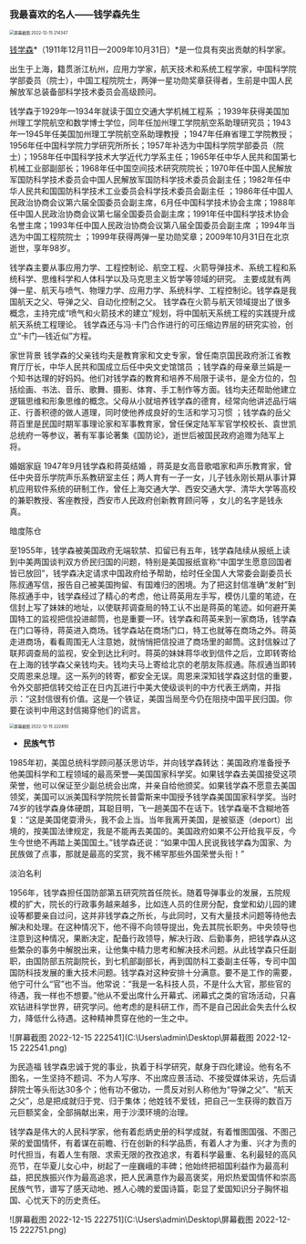 ### 我最喜欢的名人——钱学森先生

<img src="C:\Users\admin\Desktop\屏幕截图 2022-12-15 214347.png" alt="屏幕截图 2022-12-15 214347" style="zoom:50%;" />

 [钱学森](https://baike.baidu.com/item/%E9%92%B1%E5%AD%A6%E6%A3%AE/26105)*（1911年12月11日—2009年10月31日）*是一位具有突出贡献的科学家。

出生于上海，籍贯浙江杭州，应用力学家，航天技术和系统工程学家，中国科学院学部委员（院士），中国工程院院士，两弹一星功勋奖章获得者，生前是中国人民解放军总装备部科学技术委员会高级顾问。 

钱学森于1929年—1934年就读于国立交通大学机械工程系 ；1939年获得美国加州理工学院航空和数学博士学位，同年任加州理工学院航空系助理研究员；1943年—1945年任美国加州理工学院航空系助理教授 ；1947年任麻省理工学院教授；1956年任中国科学院力学研究所所长；1957年补选为中国科学院学部委员（院士）；1958年任中国科学技术大学近代力学系主任；1965年任中华人民共和国第七机械工业部副部长；1968年任中国空间技术研究院院长；1970年任中国人民解放军国防科学技术委员会中国人民解放军国防科学技术委员会副主任；1982年任中华人民共和国国防科学技术工业委员会科学技术委员会副主任 ；1986年任中国人民政治协商会议第六届全国委员会副主席，6月任中国科学技术协会主席；1988年任中国人民政治协商会议第七届全国委员会副主席；1991年任中国科学技术协会名誉主席；1993年任中国人民政治协商会议第八届全国委员会副主席  ；1994年当选为中国工程院院士 ；1999年获得两弹一星功勋奖章；2009年10月31日在北京逝世，享年98岁。 

钱学森主要从事应用力学、工程控制论、航空工程、火箭导弹技术、系统工程和系统科学、思维科学和人体科学以及马克思主义哲学等领域的研究。 主要成就有两弹一星、航天与喷气、物理力学、应用力学、系统科学、工程控制论。钱学森是我国航天之父、导弹之父、自动化控制之父。 钱学森在火箭与航天领域提出了很多概念，主持完成“喷气和火箭技术的建立”规划，将中国航天系统工程的实践提升成航天系统工程理论。 钱学森还与冯·卡门合作进行的可压缩边界层的研究实验，创立“卡门—钱近似”方程。 

家世背景
钱学森的父亲钱均夫是教育家和文史专家，曾任南京国民政府浙江省教育厅厅长，中华人民共和国成立后任中央文史馆馆员  ；钱学森的母亲章兰娟是一个知书达理的好妈妈。他们对钱学森的教育和培养不局限于读书，是全方位的，包括绘画、书法、音乐、歌舞、摄影、体育、手工制作等方面。钱均夫还帮助他建立逻辑思维和形象思维的概念。父母从小就培养钱学森的德育，经常向他讲述品行端正、行善积德的做人道理，同时使他养成良好的生活和学习习惯 ；钱学森的岳父蒋百里是民国时期军事理论家和军事教育家，曾任保定陆军军官学校校长、袁世凯总统府一等参议，著有军事论著集《国防论》，逝世后被国民政府追赠为陆军上将。

婚姻家庭
1947年9月钱学森和蒋英结婚  ，蒋英是女高音歌唱家和声乐教育家，曾任中央音乐学院声乐系教研室主任；两人育有一子一女，儿子钱永刚长期从事计算机应用软件系统的研制工作，曾任上海交通大学、西安交通大学、清华大学等高校的兼职教授、客座教授，西安市人民政府创新教育顾问等   ，女儿的名字是钱永真。

暗度陈仓

至1955年，钱学森被美国政府无端软禁、扣留已有五年，钱学森陆续从报纸上读到中美两国谈判双方侨民归国的问题，特别是美国报纸宣称“中国学生愿意回国者皆已放回”，钱学森决定请求中国政府给予帮助，给时任全国人大常委会副委员长陈叔通写信，报告自己被美国拘留、有国难归的困境。为了把这封信准确“发射”到陈叔通手中，钱学森经过了精心的考虑，他让蒋英用左手写，模仿儿童的笔迹，在信封上写了妹妹的地址，以使联邦调查局的特工认不出是蒋英的笔迹。如何避开美国特工的监视把信投进邮筒，也是重要一环。钱学森和蒋英来到一家商场，钱学森在门口等待，蒋英进入商场。钱学森站在商场门口，特工也就等在商场之外。蒋英走进商场，看看周围无人注意她，就悄悄把信投进了商场里的邮筒。这封信躲过了联邦调查局的监视，安全到达比利时。蒋英的妹妹蒋华收到信件之后，立即转寄给在上海的钱学森父亲钱均夫。钱均夫马上寄给北京的老朋友陈叔通。陈叔通当即转交周恩来总理。这一系列的转寄，都安全无误。周恩来深知钱学森这封信的重要，令外交部把信转交给正在日内瓦进行中美大使级谈判的中方代表王炳南，并指示：“这封信很有价值。这是一个铁证，美国当局至今仍在阻挠中国平民归国。你要在谈判中用这封信揭穿他们的谎言。

<img src="C:\Users\admin\Desktop\屏幕截图 2022-12-15 222450.png" alt="屏幕截图 2022-12-15 222450" style="zoom:50%;" />

- **民族气节**

1985年初，美国总统科学顾问基沃思访华，并向钱学森转达：美国政府准备授予他美国科学和工程领域的最高荣誉—美国国家科学奖。如果钱学森去美国接受这项荣誉，他可以保证至少副总统会出席，并亲自给他颁奖。如果钱学森不愿意去美国领奖，美国可以派美国科学院院长普雷斯来中国授予钱学森美国国家科学奖。当时74岁的钱学森身体硬朗，耳聪目明，飞一趟美国不在话下。钱学森毫不含糊地答复：“这是美国佬耍滑头，我不会上当。当年我离开美国，是被驱逐（deport）出境的，按美国法律规定，我是不能再去美国的。美国政府如果不公开给我平反，今生今世绝不再踏上美国国土。”钱学森还说：“如果中国人民说我钱学森为国家、为民族做了点事，那就是最高的奖赏，我不稀罕那些外国荣誉头衔！”

淡泊名利

1956年，钱学森担任国防部第五研究院首任院长。随着导弹事业的发展，五院规模的扩大，院长的行政事务越来越多，比如连人员的住房分配，食堂和幼儿园的建设等都要亲自过问，这并非钱学森之所长，与此同时，又有大量技术问题等待他去解决和处理。在这种情况下，他不得不向领导提出，免去其院长职务。中央领导也注意到这种情况，果断决定，配备行政领导，解决行政、后勤事务，把钱学森从这些繁杂的事务中解脱出来，让他集中精力思考和解决技术问题。从此钱学森只任副职，由国防部五院副院长，到七机部副部长，再到国防科工委副主任等，专司中国国防科技发展的重大技术问题。钱学森对这种安排十分满意。要不是工作的需要，他宁可什么“官”也不当。他常说：“我是一名科技人员，不是什么大官，那些官的待遇，我一样也不想要。”他从不爱出席什么开幕式、闭幕式之类的官场活动，只喜欢钻进科学世界，研究学问。他考虑的是科研工作，而不是自己因此会失去什么权力，降低什么待遇。这种精神贯穿在他的一生之中。

![屏幕截图 2022-12-15 222541](C:\Users\admin\Desktop\屏幕截图 2022-12-15 222541.png)

为民造福
钱学森忠诚于党的事业，执着于科学研究，献身于四化建设。他有名不图名，一生坚持不题词、不为人写序、不出席应景活动、不接受媒体采访，先后请辞院士等头衔达30多个；他有功不傲功，一贯反对别人称他为“导弹之父”、“航天之父”，总是把成就归于党、归于集体；他姓钱不爱钱，把自己一生获得的数百万元巨额奖金，全部捐献出来，用于沙漠环境的治理。

钱学森是伟大的人民科学家，他有着彪炳史册的科学成就，有着惟图国强、不图己荣的爱国情怀，有着谋在前瞻、行在创新的科学品质，有着人才为重、兴才为责的时代担当，有着人生有限、求索无限的孜孜追求，有着科学最重、名利最轻的高风亮节，在华夏儿女心中，树起了一座巍峨的丰碑；他始终把祖国利益作为最高利益，把民族振兴作为最高追求，把人民满意作为最高褒奖，用炽热爱国情怀和崇高民族气节，谱写了感天动地、撼人心魄的爱国诗篇，彰显了爱国知识分子胸怀祖国、心忧天下的历史责任。

![屏幕截图 2022-12-15 222751](C:\Users\admin\Desktop\屏幕截图 2022-12-15 222751.png)
